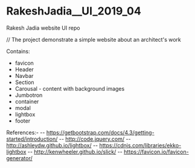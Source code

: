 # RakeshJadia__UI_2019_04
Rakesh Jadia website UI repo

// The project demonstrate a simple website about an architect's work

Contains:
- favicon
- Header
- Navbar
- Section
- Carousal - content with background images
- Jumbotron
- container
- modal
- lightbox
- footer

References:-
-- https://getbootstrap.com/docs/4.3/getting-started/introduction/
-- http://code.jquery.com/
-- http://ashleydw.github.io/lightbox/
-- https://cdnjs.com/libraries/ekko-lightbox
-- http://kenwheeler.github.io/slick/
-- https://favicon.io/favicon-generator/



